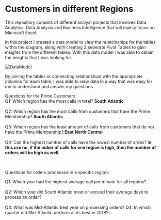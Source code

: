 # Customers in different Regions
This repository consists of different analyst projects that involves Data Analytics, Data Analysis and Business Intelligence that will mainly focus on Microsoft Excel.

In this project I created a data model to view the relatoinships for the tables within the diagram, along with creating 2 seperate Pivot Tables to gain insights from the different tables. With this data model I was able to obtain the insights that I was looking for.

![DataModel](https://user-images.githubusercontent.com/72324462/236376299-c212bed8-7760-45f9-8a16-c8da2ec9a066.png)

By joining the tables or connecting relationships with the appropriate columns for each table, I was able to view data in a way that was easy for me to understand and answer my questions. 

Questions for the Prime Customers:<br>
Q1: Which region has the most calls in total? **South Atlantic**<br><br>
Q2: Which region has the most calls from customers that have the Prime Membership? **South Atlantic**<br><br>
Q3: Which region has the least amount of calls from customers that do not have the Prime Membership? **East North Central**<br><br> 
Q4: Can the highest number of calls have the lowest number of ordes? **In this cse no, if the nuber of calls for one region is high, then the number of orders will be high as well.** <br><br><br>

Questions for orders processed in a specific region:<br>

Q1: Which year had the highest average call per minute for all regoins?<br><br>
Q2: Which year did South Atlantic meet or exceed their average days to process an order?<br><br>
Q3: What was Mid-Atlantic best year on processing orders?
Q4: In which quarter did Mid-Atlantic perform at its best in 2018?



